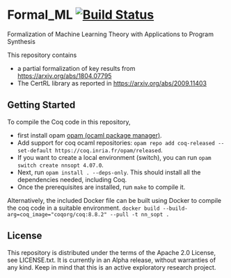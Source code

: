  # Formal_ML [![Build Status](https://github.com/IBM/FormalML/workflows/Tests/badge.svg?branch=master)](https://github.com/IBM/FormalML/actions?query=workflow%3ATests+branch%3Amaster)
 Formalization of Machine Learning Theory with Applications to Program Synthesis

 This repository contains
  - a partial formalization of key results from https://arxiv.org/abs/1804.07795
  - The CertRL library as reported in https://arxiv.org/abs/2009.11403

 ## Getting Started

 To compile the Coq code in this repository,
  - first install opam [opam (ocaml package manager)](https://opam.ocaml.org/).
  - Add support for coq ocaml repositories: `opam repo add coq-released --set-default https://coq.inria.fr/opam/released`.
  - If you want to create a local environment (switch), you can run `opam switch create nnsopt 4.07.0`.
  - Next, run `opam install . --deps-only`.  This should install all the dependencies needed, including Coq.
  - Once the prerequisites are installed, run `make` to compile it.

 Alternatively, the included Docker file can be built using Docker to compile the coq code in a suitable environment.
 `docker build --build-arg=coq_image="coqorg/coq:8.8.2" --pull -t nn_sopt .`

 ## License
 This repository is distributed under the terms of the Apache 2.0 License, see LICENSE.txt.
 It is currently in an Alpha release, without warranties of any kind.  Keep in mind that this is an active exploratory research project.
